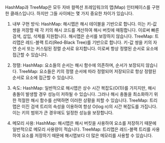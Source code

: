 HashMap과 TreeMap은 모두 자바 컬렉션 프레임워크의 맵(Map) 인터페이스를 구현한 클래스입니다. 하지만 그들 사이에는 몇 가지 중요한 차이가 있습니다.

1. 내부 구현 방식:
HashMap: 해시맵은 해시 테이블을 기반으로 합니다. 이는 키-값 쌍을 저장할 때 각 키의 해시 코드를 계산하여 해시 버킷에 매핑합니다. 이로써 빠른 검색, 삽입, 삭제를 지원합니다. 해시맵은 순서를 보장하지 않습니다.
TreeMap: 트리맵은 레드-블랙 트리(Red-Black Tree)를 기반으로 합니다. 키-값 쌍을 키의 자연 순서 또는 커스텀된 정렬 순서로 유지합니다. 이로써 항상 정렬된 순서로 요소에 접근할 수 있습니다.

2. 정렬:
HashMap: 요소들의 순서는 해시 함수에 의존하며, 순서가 보장되지 않습니다.
TreeMap: 요소들은 키의 정렬 순서에 따라 정렬되어 저장되므로 항상 정렬된 순서로 요소에 접근할 수 있습니다.

3. 속도:
HashMap: 일반적으로 해시맵은 상수 시간 복잡도(O(1))를 가지지만, 해시 충돌이 발생할 경우 성능이 저하될 수 있습니다. 그러나 해시 충돌을 최소화하기 위한 적절한 해시 함수를 선택하면 이러한 상황을 피할 수 있습니다.
TreeMap: 트리맵은 이진 검색 트리의 속성을 이용하여 항상 O(log n)의 시간 복잡도를 가집니다. 이는 키의 범위가 큰 경우에도 일정한 성능을 보장합니다.

4. 메모리 사용:
HashMap: 해시맵은 해시 버킷을 사용하여 요소를 저장하기 때문에 일반적으로 메모리 사용량이 적습니다.
TreeMap: 트리맵은 레드-블랙 트리를 사용하여 요소를 저장하기 때문에 해시맵보다 더 많은 메모리를 사용할 수 있습니다.

